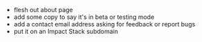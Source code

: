 - flesh out about page
- add some copy to say it's in beta or testing mode
- add a contact email address asking for feedback or report bugs
- put it on an Impact Stack subdomain